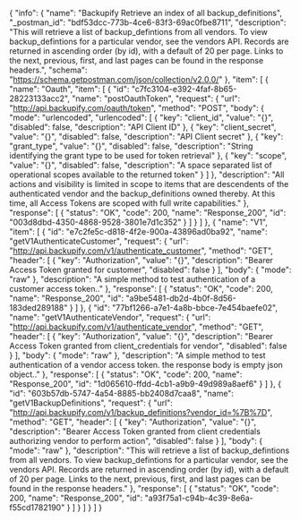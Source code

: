 {
  "info": {
    "name": "Backupify Retrieve an index of all backup_definitions",
    "_postman_id": "bdf53dcc-773b-4ce6-83f3-69ac0fbe8711",
    "description": "This will retrieve a list of backup_defintions from all vendors. To view backup_defintions for a particular vendor, see the vendors API. Records are returned in ascending order (by id), with a default of 20 per page. Links to the next, previous, first, and last pages can be found in the response headers.",
    "schema": "https://schema.getpostman.com/json/collection/v2.0.0/"
  },
  "item": [
    {
      "name": "Oauth",
      "item": [
        {
          "id": "c7fc3104-e392-4faf-8b65-28223133acc2",
          "name": "postOauthToken",
          "request": {
            "url": "http://api.backupify.com/oauth/token",
            "method": "POST",
            "body": {
              "mode": "urlencoded",
              "urlencoded": [
                {
                  "key": "client_id",
                  "value": "{}",
                  "disabled": false,
                  "description": "API Client ID"
                },
                {
                  "key": "client_secret",
                  "value": "{}",
                  "disabled": false,
                  "description": "API Client secret"
                },
                {
                  "key": "grant_type",
                  "value": "{}",
                  "disabled": false,
                  "description": "String identifying the grant type to be used for token retrieval"
                },
                {
                  "key": "scope",
                  "value": "{}",
                  "disabled": false,
                  "description": "A space separated list of operational scopes available to the returned token"
                }
              ]
            },
            "description": "All actions and visibility is limited in scope to items that are descendents of the authenticated vendor and the backup_definitions owned thereby. At this time, all Access Tokens are scoped with full write capabilities."
          },
          "response": [
            {
              "status": "OK",
              "code": 200,
              "name": "Response_200",
              "id": "003d8dbd-4350-4868-9528-3801e7d1c352"
            }
          ]
        }
      ]
    },
    {
      "name": "V1",
      "item": [
        {
          "id": "e7c2fe5c-d818-4f2e-900a-43896ad0ba92",
          "name": "getV1AuthenticateCustomer",
          "request": {
            "url": "http://api.backupify.com/v1/authenticate_customer",
            "method": "GET",
            "header": [
              {
                "key": "Authorization",
                "value": "{}",
                "description": "Bearer Access Token granted for customer",
                "disabled": false
              }
            ],
            "body": {
              "mode": "raw"
            },
            "description": "A simple method to test authentication of a customer access token.."
          },
          "response": [
            {
              "status": "OK",
              "code": 200,
              "name": "Response_200",
              "id": "a9be5481-db2d-4b0f-8d56-183ded289188"
            }
          ]
        },
        {
          "id": "77bf1266-a7e1-4a8b-bbce-7e454baefe02",
          "name": "getV1AuthenticateVendor",
          "request": {
            "url": "http://api.backupify.com/v1/authenticate_vendor",
            "method": "GET",
            "header": [
              {
                "key": "Authorization",
                "value": "{}",
                "description": "Bearer Access Token granted from client_credentials for vendor",
                "disabled": false
              }
            ],
            "body": {
              "mode": "raw"
            },
            "description": "A simple method to test authentication of a vendor access token. the response body is empty json object.."
          },
          "response": [
            {
              "status": "OK",
              "code": 200,
              "name": "Response_200",
              "id": "1d065610-ffdd-4cb1-a9b9-49d989a8aef6"
            }
          ]
        },
        {
          "id": "603b57db-5747-4a54-8885-bb2408d7caa8",
          "name": "getV1BackupDefinitions",
          "request": {
            "url": "http://api.backupify.com/v1/backup_definitions?vendor_id=%7B%7D",
            "method": "GET",
            "header": [
              {
                "key": "Authorization",
                "value": "{}",
                "description": "Bearer Access Token granted from client credentials authorizing vendor to perform action",
                "disabled": false
              }
            ],
            "body": {
              "mode": "raw"
            },
            "description": "This will retrieve a list of backup_defintions from all vendors. To view backup_defintions for a particular vendor, see the vendors API. Records are returned in ascending order (by id), with a default of 20 per page. Links to the next, previous, first, and last pages can be found in the response headers."
          },
          "response": [
            {
              "status": "OK",
              "code": 200,
              "name": "Response_200",
              "id": "a93f75a1-c94b-4c39-8e6a-f55cd1782190"
            }
          ]
        }
      ]
    }
  ]
}